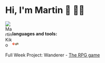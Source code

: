# Hi, I'm Martin :wave: :man_technologist:

<a href="https://www.linkedin.com/in/martin-kiko-250480130/">
  <img align="left" alt="Martin Kiko" width="22px" src="https://raw.githubusercontent.com/peterthehan/peterthehan/master/assets/linkedin.svg" />
</a>

<br />

**languages and tools:**

<code><img height="20" src="https://raw.githubusercontent.com/github/explore/80688e429a7d4ef2fca1e82350fe8e3517d3494d/topics/git/git.png"></code>

Full Week Project: Wanderer - [The RPG game](https://github.com/MartinKiko/MartinKiko/tree/master/wanderer-java)
